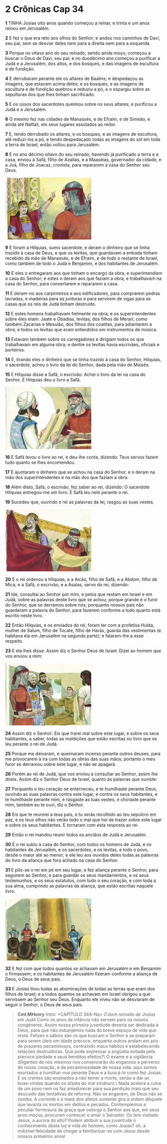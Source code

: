 # 2 Crônicas Cap 34

**1** 	TINHA Josias oito anos quando começou a reinar, e trinta e um anos reinou em Jerusalém.

**2** 	E fez o que era reto aos olhos do Senhor; e andou nos caminhos de Davi, seu pai, sem se desviar deles nem para a direita nem para a esquerda.

**3** 	Porque no oitavo ano do seu reinado, sendo ainda moço, começou a buscar o Deus de Davi, seu pai; e no duodécimo ano começou a purificar a Judá e a Jerusalém, dos altos, e dos bosques, e das imagens de escultura e de fundição.

**4** 	E derrubaram perante ele os altares de Baalins; e despedaçou as imagens, que estavam acima deles; e os bosques, e as imagens de escultura e de fundição quebrou e reduziu a pó, e o espargiu sobre as sepulturas dos que lhes tinham sacrificado.

**5** 	E os ossos dos sacerdotes queimou sobre os seus altares; e purificou a Judá e a Jerusalém.

**6** 	O mesmo fez nas cidades de Manassés, e de Efraim, e de Simeão, e ainda até Naftali, em seus lugares assolados ao redor.

**7** 	E, tendo derrubado os altares, e os bosques, e as imagens de escultura, até reduzi-los a pó, e tendo despedaçado todas as imagens do sol em toda a terra de Israel, então voltou para Jerusalém.

**8** 	E no ano décimo oitavo do seu reinado, havendo já purificado a terra e a casa, enviou a Safã, filho de Azalias, e a Maaséias, governador da cidade, e a Joá, filho de Joacaz, cronista, para repararem a casa do Senhor seu Deus.

![](../Images/SweetPublishing/12-22-2.jpg) 

**9** 	E foram a Hilquias, sumo sacerdote, e deram o dinheiro que se tinha trazido à casa de Deus, e que os levitas, que guardavam a entrada tinham recebido da mão de Manassés, e de Efraim, e de todo o restante de Israel, como também de todo o Judá e Benjamim, e dos habitantes de Jerusalém.

**10** 	E eles o entregaram aos que tinham o encargo da obra, e superintendiam a casa do Senhor; e estes o deram aos que faziam a obra, e trabalhavam na casa do Senhor, para consertarem e repararem a casa.

**11** 	E deram-no aos carpinteiros e aos edificadores, para comprarem pedras lavradas, e madeiras para as junturas e para servirem de vigas para as casas que os reis de Judá tinham destruído.

**12** 	E estes homens trabalhavam fielmente na obra; e os superintendentes sobre eles eram: Jaate e Obadias, levitas, dos filhos de Merari, como também Zacarias e Mesulão, dos filhos dos coatitas, para adiantarem a obra; e todos os levitas que eram entendidos em instrumentos de música.

**13** 	Estavam também sobre os carregadores e dirigiam todos os que trabalhavam em alguma obra; e dentre os levitas havia escrivães, oficiais e porteiros.

**14** 	E, tirando eles o dinheiro que se tinha trazido à casa do Senhor, Hilquias, o sacerdote, achou o livro da lei do Senhor, dada pela mão de Moisés.

**15** 	E Hilquias disse a Safã, o escrivão: Achei o livro da lei na casa do Senhor. E Hilquias deu o livro a Safã.

![](../Images/SweetPublishing/12-22-3.jpg) 

**16** 	E Safã levou o livro ao rei, e deu-lhe conta, dizendo: Teus servos fazem tudo quanto se lhes encomendou.

**17** 	E ajuntaram o dinheiro que se achou na casa do Senhor, e o deram na mão dos superintendentes e na mão dos que faziam a obra.

**18** 	Além disto, Safã, o escrivão, fez saber ao rei, dizendo: O sacerdote Hilquias entregou-me um livro. E Safã leu nele perante o rei.

**19** 	Sucedeu que, ouvindo o rei as palavras da lei, rasgou as suas vestes.

![](../Images/SweetPublishing/12-22-4.jpg) 

**20** 	E o rei ordenou a Hilquias, e a Aicão, filho de Safã, e a Abdom, filho de Mica, e a Safã, o escrivão, e a Asaías, servo do rei, dizendo:

**21** 	Ide, consultai ao Senhor por mim, e pelos que restam em Israel e em Judá, sobre as palavras deste livro que se achou; porque grande é o furor do Senhor, que se derramou sobre nós; porquanto nossos pais não guardaram a palavra do Senhor, para fazerem conforme a tudo quanto está escrito neste livro.

**22** 	Então Hilquias, e os enviados do rei, foram ter com a profetisa Hulda, mulher de Salum, filho de Tocate, filho de Harás, guarda das vestimentas (e habitava ela em Jerusalém na segunda parte); e falaram-lhe a esse respeito.

**23** 	E ela lhes disse: Assim diz o Senhor Deus de Israel: Dizei ao homem que vos enviou a mim:

![](../Images/SweetPublishing/12-22-5.jpg) 

**24** 	Assim diz o Senhor: Eis que trarei mal sobre este lugar, e sobre os seus habitantes, a saber, todas as maldições que estão escritas no livro que se leu perante o rei de Judá.

**25** 	Porque me deixaram, e queimaram incenso perante outros deuses, para me provocarem à ira com todas as obras das suas mãos; portanto o meu furor se derramou sobre este lugar, e não se apagará.

**26** 	Porém ao rei de Judá, que vos enviou a consultar ao Senhor, assim lhe direis: Assim diz o Senhor Deus de Israel, quanto às palavras que ouviste:

**27** 	Porquanto o teu coração se enterneceu, e te humilhaste perante Deus, ouvindo as suas palavras contra este lugar, e contra os seus habitantes, e te humilhaste perante mim, e rasgaste as tuas vestes, e choraste perante mim, também eu te ouvi, diz o Senhor.

**28** 	Eis que te reunirei a teus pais, e tu serás recolhido ao teu sepulcro em paz, e os teus olhos não verão todo o mal que hei de trazer sobre este lugar e sobre os seus habitantes. E tornaram com esta resposta ao rei.

**29** 	Então o rei mandou reunir todos os anciãos de Judá e Jerusalém.

**30** 	E o rei subiu à casa do Senhor, com todos os homens de Judá, e os habitantes de Jerusalém, e os sacerdotes, e os levitas, e todo o povo, desde o maior até ao menor; e ele leu aos ouvidos deles todas as palavras do livro da aliança que fora achado na casa do Senhor.

**31** 	E pôs-se o rei em pé em seu lugar, e fez aliança perante o Senhor, para seguirem ao Senhor, e para guardar os seus mandamentos, e os seus testemunhos, e os seus estatutos, com todo o seu coração, e com toda a sua alma, cumprindo as palavras da aliança, que estão escritas naquele livro.

![](../Images/SweetPublishing/12-23-1.jpg) 

**32** 	E fez com que todos quantos se achavam em Jerusalém e em Benjamim o firmassem; e os habitantes de Jerusalém fizeram conforme a aliança de Deus, o Deus de seus pais.

**33** 	E Josias tirou todas as abominações de todas as terras que eram dos filhos de Israel; e a todos quantos se achavam em Israel obrigou a que servissem ao Senhor seu Deus. Enquanto ele viveu não se desviaram de seguir o Senhor, o Deus de seus pais.


> **Cmt MHenry** Intro: *CAPÍTULO 34A-Na> *O bom reinado de Josias em Judá* Como os anos da infância não servem para os nossos congêneres. Assim nossa primeira juventude deveria ser dedicada a Deus, para que não esbanjemos nada do breve espaço de vida que resta. Felizes e sábios são os que buscam o Senhor e se preparam para serem úteis em idade precoce, enquanto outros andam em pós de prazeres pecaminosos, contraindo maus hábitos e estabelecendo relações destruidoras. Que pode expressar a angústia evitada pela precoce piedade e seus benditos efeitos?\ O exame e a vigilância diligentes de nós mesmos nos convencerão do enganoso e perverso de nosso coração, e da pecaminosidade de nossa vida. aqui somos exortados a humilhar-nos perante Deus e a buscá-lo como fez Josias. E os crentes são ensinados a não temer a morte, senão a dar as boas-vindas quando os afasta do mal vindouro.\ Nada acelera a ruína de um povo nem os faz amadurecer para sua perdição mais que seu descuido das tentativas de reforma. Não se enganem, de Deus não se zomba. A corrente e a maré dos afetos somente gira à ordem dAquele que levanta os mortos em delitos e pecados. Contemplemos a peculiar formosura da graça que outorga o Senhor aos que, em seus anos moços, procuram conhecer e amar o Salvador. Os tem visitado Jesus, a aurora do alto? Podem atribuir a sua juventude o conhecimento desta luz e vida do homem, como Josias? oh, a indizível felicidade de chegar a familiarizar-se com Jesus desde nossos primeiros anos!